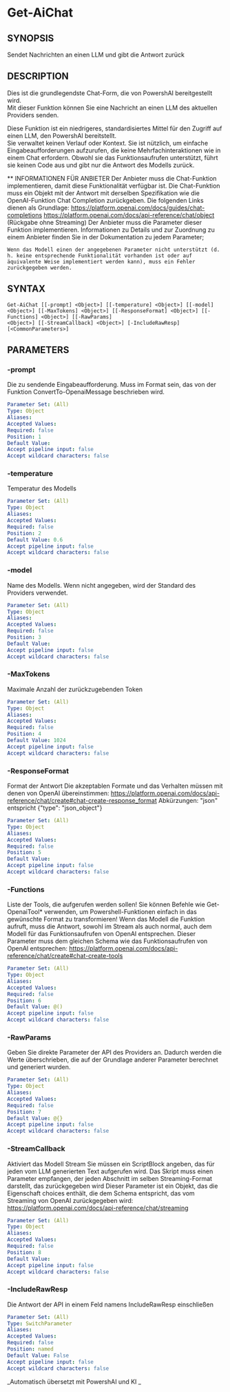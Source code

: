 ﻿---
external help file: powershai-help.xml
schema: 2.0.0
powershai: true
---

# Get-AiChat

## SYNOPSIS <!--!= @#Synop !-->
Sendet Nachrichten an einen LLM und gibt die Antwort zurück

## DESCRIPTION <!--!= @#Desc !-->
Dies ist die grundlegendste Chat-Form, die von PowershAI bereitgestellt wird.  
Mit dieser Funktion können Sie eine Nachricht an einen LLM des aktuellen Providers senden.  

Diese Funktion ist ein niedrigeres, standardisiertes Mittel für den Zugriff auf einen LLM, den PowershAI bereitstellt.  
Sie verwaltet keinen Verlauf oder Kontext. Sie ist nützlich, um einfache Eingabeaufforderungen aufzurufen, die keine Mehrfachinteraktionen wie in einem Chat erfordern. 
Obwohl sie das Funktionsaufrufen unterstützt, führt sie keinen Code aus und gibt nur die Antwort des Modells zurück.



** INFORMATIONEN FÜR ANBIETER
	Der Anbieter muss die Chat-Funktion implementieren, damit diese Funktionalität verfügbar ist. 
	Die Chat-Funktion muss ein Objekt mit der Antwort mit derselben Spezifikation wie die OpenAI-Funktion Chat Completion zurückgeben.
	Die folgenden Links dienen als Grundlage:
		https://platform.openai.com/docs/guides/chat-completions
		https://platform.openai.com/docs/api-reference/chat/object (Rückgabe ohne Streaming)
	Der Anbieter muss die Parameter dieser Funktion implementieren. 
	Informationen zu Details und zur Zuordnung zu einem Anbieter finden Sie in der Dokumentation zu jedem Parameter;
	
	Wenn das Modell einen der angegebenen Parameter nicht unterstützt (d. h. keine entsprechende Funktionalität vorhanden ist oder auf äquivalente Weise implementiert werden kann), muss ein Fehler zurückgegeben werden.

## SYNTAX <!--!= @#Syntax !-->

```
Get-AiChat [[-prompt] <Object>] [[-temperature] <Object>] [[-model] <Object>] [[-MaxTokens] <Object>] [[-ResponseFormat] <Object>] [[-Functions] <Object>] [[-RawParams] 
<Object>] [[-StreamCallback] <Object>] [-IncludeRawResp] [<CommonParameters>]
```

## PARAMETERS <!--!= @#Params !-->

### -prompt
Die zu sendende Eingabeaufforderung. Muss im Format sein, das von der Funktion ConvertTo-OpenaiMessage beschrieben wird.

```yml
Parameter Set: (All)
Type: Object
Aliases: 
Accepted Values: 
Required: false
Position: 1
Default Value: 
Accept pipeline input: false
Accept wildcard characters: false
```

### -temperature
Temperatur des Modells

```yml
Parameter Set: (All)
Type: Object
Aliases: 
Accepted Values: 
Required: false
Position: 2
Default Value: 0.6
Accept pipeline input: false
Accept wildcard characters: false
```

### -model
Name des Modells. Wenn nicht angegeben, wird der Standard des Providers verwendet.

```yml
Parameter Set: (All)
Type: Object
Aliases: 
Accepted Values: 
Required: false
Position: 3
Default Value: 
Accept pipeline input: false
Accept wildcard characters: false
```

### -MaxTokens
Maximale Anzahl der zurückzugebenden Token

```yml
Parameter Set: (All)
Type: Object
Aliases: 
Accepted Values: 
Required: false
Position: 4
Default Value: 1024
Accept pipeline input: false
Accept wildcard characters: false
```

### -ResponseFormat
Format der Antwort 
Die akzeptablen Formate und das Verhalten müssen mit denen von OpenAI übereinstimmen: https://platform.openai.com/docs/api-reference/chat/create#chat-create-response_format
Abkürzungen:
	"json" entspricht {"type": "json_object"}

```yml
Parameter Set: (All)
Type: Object
Aliases: 
Accepted Values: 
Required: false
Position: 5
Default Value: 
Accept pipeline input: false
Accept wildcard characters: false
```

### -Functions
Liste der Tools, die aufgerufen werden sollen!
Sie können Befehle wie Get-OpenaiTool* verwenden, um Powershell-Funktionen einfach in das gewünschte Format zu transformieren!
Wenn das Modell die Funktion aufruft, muss die Antwort, sowohl im Stream als auch normal, auch dem Modell für das Funktionsaufrufen von OpenAI entsprechen.
Dieser Parameter muss dem gleichen Schema wie das Funktionsaufrufen von OpenAI entsprechen: https://platform.openai.com/docs/api-reference/chat/create#chat-create-tools

```yml
Parameter Set: (All)
Type: Object
Aliases: 
Accepted Values: 
Required: false
Position: 6
Default Value: @()
Accept pipeline input: false
Accept wildcard characters: false
```

### -RawParams
Geben Sie direkte Parameter der API des Providers an.
Dadurch werden die Werte überschrieben, die auf der Grundlage anderer Parameter berechnet und generiert wurden.

```yml
Parameter Set: (All)
Type: Object
Aliases: 
Accepted Values: 
Required: false
Position: 7
Default Value: @{}
Accept pipeline input: false
Accept wildcard characters: false
```

### -StreamCallback
Aktiviert das Modell Stream 
Sie müssen ein ScriptBlock angeben, das für jeden vom LLM generierten Text aufgerufen wird.
Das Skript muss einen Parameter empfangen, der jeden Abschnitt im selben Streaming-Format darstellt, das zurückgegeben wird
	Dieser Parameter ist ein Objekt, das die Eigenschaft choices enthält, die dem Schema entspricht, das vom Streaming von OpenAI zurückgegeben wird:
		https://platform.openai.com/docs/api-reference/chat/streaming

```yml
Parameter Set: (All)
Type: Object
Aliases: 
Accepted Values: 
Required: false
Position: 8
Default Value: 
Accept pipeline input: false
Accept wildcard characters: false
```

### -IncludeRawResp
Die Antwort der API in einem Feld namens IncludeRawResp einschließen

```yml
Parameter Set: (All)
Type: SwitchParameter
Aliases: 
Accepted Values: 
Required: false
Position: named
Default Value: False
Accept pipeline input: false
Accept wildcard characters: false
```




<!--PowershaiAiDocBlockStart-->
_Automatisch übersetzt mit PowershAI und KI 
_
<!--PowershaiAiDocBlockEnd-->
